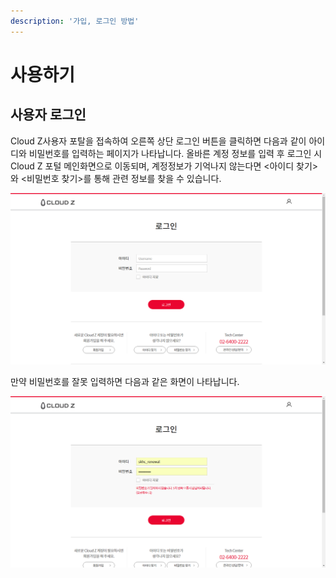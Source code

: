 ```yaml
---
description: '가입, 로그인 방법'
---
```


# 사용하기

## 사용자 로그인


Cloud Z사용자 포탈을 접속하여 오른쪽 상단 로그인 버튼을 클릭하면 다음과 같이 아이디와 비밀번호를 입력하는 페이지가 나타납니다. 올바른 계정 정보를 입력 후 로그인 시 Cloud Z 포털 메인화면으로 이동되며, 계정정보가 기억나지 않는다면 &lt;아이디 찾기&gt;와 &lt;비밀번호 찾기&gt;를 통해 관련 정보를 찾을 수 있습니다.

![&#xB85C;&#xADF8;&#xC778; &#xD654;&#xBA74;](.gitbook/assets/undefined.png)

만약 비밀번호를 잘못 입력하면 다음과 같은 화면이 나타납니다.

![&#xBE44;&#xBC00;&#xBC88;&#xD638;&#xAC00; &#xC77C;&#xCE58;&#xD558;&#xC9C0; &#xC54A;&#xC744; &#xACBD;&#xC6B0;](.gitbook/assets/undefined%20%281%29.png)



